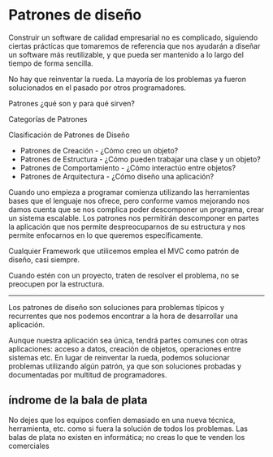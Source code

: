# Patrones de diseño

Construir un software de calidad empresarial no es complicado, siguiendo ciertas prácticas que tomaremos de referencia que nos ayudarán a diseñar un software más reutilizable, y que pueda ser mantenido a lo largo del tiempo de forma sencilla.

No hay que reinventar la rueda. La mayoría de los problemas ya fueron solucionados en el pasado por otros programadores.

Patrones ¿qué son y para qué sirven?

Categorías de Patrones

Clasificación de Patrones de Diseño
- Patrones de Creación - ¿Cómo creo un objeto?
- Patrones de Estructura - ¿Cómo pueden trabajar una clase y un objeto?
- Patrones de Comportamiento - ¿Cómo interactúo entre objetos?
- Patrones de Arquitectura - ¿Cómo diseño una aplicación?

Cuando uno empieza a programar comienza utilizando las herramientas bases que el lenguaje nos ofrece, pero conforme vamos mejorando nos damos cuenta que se nos complica poder descomponer un programa, crear un sistema escalable. Los patrones nos permitirán descomponer en partes la aplicación que nos permite despreocuparnos de su estructura y nos permite enfocarnos en lo que queremos específicamente.

Cualquier Framework que utilicemos emplea el MVC como patrón de diseño, casi siempre.

Cuando estén con un proyecto, traten de resolver el problema, no se preocupen por la estructura.

---------------

Los patrones de diseño son soluciones para problemas típicos y recurrentes que nos podemos encontrar a la hora de desarrollar una aplicación.

Aunque nuestra aplicación sea única, tendrá partes comunes con otras aplicaciones: acceso a datos, creación de objetos, operaciones entre sistemas etc. En lugar de reinventar la rueda, podemos solucionar problemas utilizando algún patrón, ya que son soluciones probadas y documentadas por multitud de programadores.

## índrome de la bala de plata
No dejes que los equipos confíen demasiado en una nueva técnica, herramienta, etc. como si fuera la solución de todos los problemas. Las balas de plata no existen en informática; no creas lo que te venden los comerciales

